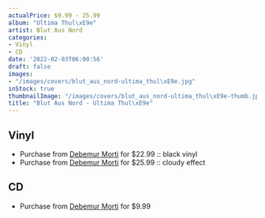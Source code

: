 ```yaml
---
actualPrice: $9.99 - 25.99
album: "Ultima Thul\xE9e"
artist: Blut Aus Nord
categories:
- Vinyl
- CD
date: '2022-02-03T06:00:56'
draft: false
images:
- "/images/covers/blut_aus_nord-ultima_thul\xE9e.jpg"
inStock: true
thumbnailImage: "/images/covers/blut_aus_nord-ultima_thul\xE9e-thumb.jpg"
title: "Blut Aus Nord - Ultima Thul\xE9e"
---
```


## Vinyl
* Purchase from [Debemur Morti](https://debemurmorti.aisamerch.com/item/105379) for $22.99 :: black vinyl
* Purchase from [Debemur Morti](https://debemurmorti.aisamerch.com/item/105380) for $25.99 :: cloudy effect
## CD
* Purchase from [Debemur Morti](https://debemurmorti.aisamerch.com/item/105706) for $9.99
